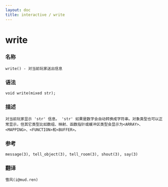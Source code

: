```yaml
---
layout: doc
title: interactive / write
---
```

# write

### 名称

    write() - 对当前玩家送出信息

### 语法

    void write(mixed str);

### 描述

    对当前玩家显示 'str' 信息。 'str' 如果是数字会自动转换成字符串。对象类型也可以正常显示，但其它类型比如数组、映射、函数指针或缓冲区类型会显示为<ARRAY>、<MAPPING>、<FUNCTION>和<BUFFER>。

### 参考

    message(3), tell_object(3), tell_room(3), shout(3), say(3)

### 翻译

    雪风(i@mud.ren)
